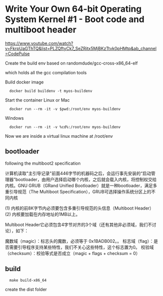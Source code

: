 # Write Your Own 64-bit Operating System Kernel #1 - Boot code and multiboot header

https://www.youtube.com/watch?v=FkrpUaGThTQ&list=PLZQftyCk7_SeZRitx5MjBKzTtvk0pHMtp&ab_channel=CodePulse


Create the build env based on randomdude/gcc-cross-x86_64-elf

which holds all the gcc compilation tools


Build docker image
```
  docker build buildenv -t myos-buildenv
```

Start the container
Linux or Mac
```
  docker run --rm -it -v $pwd:/root/env myos-buildenv
```
Windows
```
  docker run --rm -it -v %cd%:/root/env myos-buildenv
```
Now we are inside a virtual linux machine at /root/env


## bootloader
following the multiboot2 specification

计算机读取"主引导记录"前面446字节的机器码之后，会运行事先安装的“启动管理器”bootloader，由用户选择启动哪个内核，之后就会载入内核，将控制权交给内核。GNU GRUB（GRand Unified Bootloader）就是一种bootloader，满足多重引导规范（The Multiboot Specification），GRUB可选择操作系统分区上的不同内核

(1) 内核的前8K字节内必须要包含多重引导规范的头信息（Multiboot Header）
(2) 内核要加载在内存地址的1MB以上。

Multiboot Header它必须包含4字节对齐的3个域（还有其他非必须域，我们不讨论），如下：

魔数域（magic）：标志头的魔数，必须等于 0x1BADB002。。
标志域（flag）：是否需要引导程序支持某些特性，我们不关心这些特性，这个标志置为0。
校验域（checksum）：校验等式是否成立（magic + flags + checksum = 0）


## build
```
  make build-x86_64
```
create the dist folder
